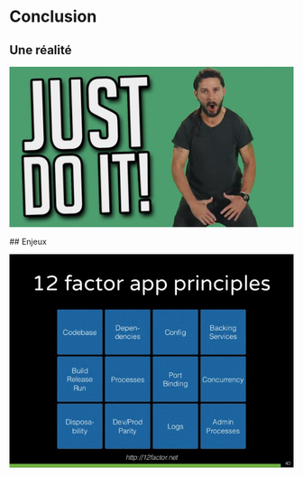 # Conclusion

<!-- .slide: class="page-title" -->



## Une réalité

![Do It !](ressources/justdoit.jpg)



## Enjeux

![12 factors](ressources/12factors.jpg)
